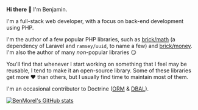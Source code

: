 **Hi there** 👋 I'm Benjamin.

I'm a full-stack web developer, with a focus on back-end development using PHP.

I'm the author of a few popular PHP libraries, such as [brick/math](https://github.com/brick/math) (a dependency of Laravel and `ramsey/uuid`, to name a few) and [brick/money](https://github.com/brick/money). I'm also the author of many *non*-popular libraries 😏

You'll find that whenever I start working on something that I feel may be reusable, I tend to make it an open-source library. Some of these libraries get more ❤️ than others, but I usually find time to maintain most of them.

I'm an occasional contributor to Doctrine ([ORM](https://github.com/pulls?q=is%3Apr+author%3ABenMorel+repo%3Adoctrine%2Form+is%3Aclosed) & [DBAL](https://github.com/pulls?q=is%3Apr+author%3ABenMorel+repo%3Adoctrine%2Fdbal+is%3Aclosed)).

[![BenMorel's GitHub stats](https://github-readme-stats.vercel.app/api?username=BenMorel)](https://github.com/anuraghazra/github-readme-stats)
